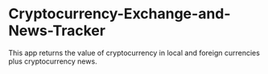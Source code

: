 # Cryptocurrency-Exchange-and-News-Tracker
This app returns the value of cryptocurrency in local and foreign currencies plus cryptocurrency news.
